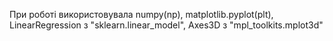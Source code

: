 При роботі використовувала  numpy(np), matplotlib.pyplot(plt), LinearRegression з "sklearn.linear_model", Axes3D з "mpl_toolkits.mplot3d" 
